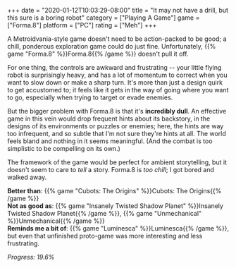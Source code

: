 +++
date = "2020-01-12T10:03:29-08:00"
title = "It may not have a drill, but this sure is a boring robot"
category = ["Playing A Game"]
game = ["Forma.8"]
platform = ["PC"]
rating = ["Meh"]
+++

A Metroidvania-style game doesn't need to be action-packed to be good; a chill, ponderous exploration game could do just fine.  Unfortunately, {{% game "Forma.8" %}}Forma.8{{% /game %}} doesn't pull it off.

For one thing, the controls are awkward and frustrating -- your little flying robot is surprisingly heavy, and has a lot of momentum to correct when you want to slow down or make a sharp turn.  It's more than just a design quirk to get accustomed to; it feels like it gets in the way of going where you want to go, especially when trying to target or evade enemies.

But the bigger problem with Forma.8 is that it's <b>incredibly dull</b>.  An effective game in this vein would drop frequent hints about its backstory, in the designs of its environments or puzzles or enemies; here, the hints are way too infrequent, and so subtle that I'm not sure they're hints at all.  The world feels bland and nothing in it seems meaningful.  (And the combat is too simplistic to be compelling on its own.)

The framework of the game would be perfect for ambient storytelling, but it doesn't seem to care to <i>tell</i> a story.  Forma.8 is <i>too chill</i>; I got bored and walked away.

<b>Better than</b>: {{% game "Cubots: The Origins" %}}Cubots: The Origins{{% /game %}}  
<b>Not as good as</b>: {{% game "Insanely Twisted Shadow Planet" %}}Insanely Twisted Shadow Planet{{% /game %}}, {{% game "Unmechanical" %}}Unmechanical{{% /game %}}  
<b>Reminds me a bit of</b>: {{% game "Luminesca" %}}Luminesca{{% /game %}}, but even that unfinished proto-game was more interesting and less frustrating.

<i>Progress: 19.6%</i>
